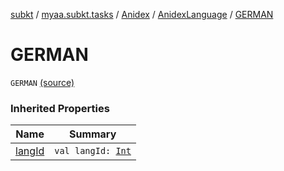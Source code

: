 [subkt](../../../index.md) / [myaa.subkt.tasks](../../index.md) / [Anidex](../index.md) / [AnidexLanguage](index.md) / [GERMAN](./-g-e-r-m-a-n.md)

# GERMAN

`GERMAN` [(source)](https://github.com/Myaamori/SubKt/blob/0.1.8/src/main/kotlin/myaa/subkt/tasks/tasks.kt#L1071)

### Inherited Properties

| Name | Summary |
|---|---|
| [langId](lang-id.md) | `val langId: `[`Int`](https://kotlinlang.org/api/latest/jvm/stdlib/kotlin/-int/index.html) |
